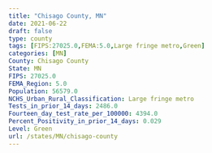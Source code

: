 ```yaml
---
title: "Chisago County, MN"
date: 2021-06-22
draft: false
type: county
tags: [FIPS:27025.0,FEMA:5.0,Large fringe metro,Green]
categories: [MN]
County: Chisago County
State: MN
FIPS: 27025.0
FEMA_Region: 5.0
Population: 56579.0
NCHS_Urban_Rural_Classification: Large fringe metro
Tests_in_prior_14_days: 2486.0
Fourteen_day_test_rate_per_100000: 4394.0
Percent_Positivity_in_prior_14_days: 0.029
Level: Green
url: /states/MN/chisago-county
---
```



